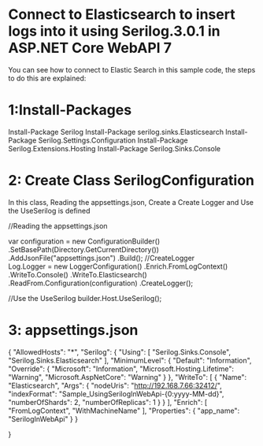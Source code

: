 # Connect to Elasticsearch to insert logs into it using Serilog.3.0.1 in ASP.NET Core WebAPI 7
 You can see how to connect to Elastic Search in this sample code, the steps to do this are explained:
 
# 1:Install-Packages
 Install-Package Serilog
 Install-Package serilog.sinks.Elasticsearch
 Install-Package Serilog.Settings.Configuration
 Install-Package Serilog.Extensions.Hosting
 Install-Package Serilog.Sinks.Console
# 2: Create Class SerilogConfiguration
In this class, Reading the appsettings.json, Create a Create Logger and Use the UseSerilog is defined

 //Reading the appsettings.json
 
  var configuration = new ConfigurationBuilder()
                      .SetBasePath(Directory.GetCurrentDirectory())
                                       .AddJsonFile("appsettings.json")
                                           .Build();
 //CreateLogger                      
 Log.Logger = new LoggerConfiguration()
                .Enrich.FromLogContext()
            .WriteTo.Console()
            .WriteTo.Elasticsearch()
                .ReadFrom.Configuration(configuration)
                .CreateLogger();
                
//Use the UseSerilog
builder.Host.UseSerilog();                       
# 3: appsettings.json
{
  "AllowedHosts": "*",
  "Serilog": {
    "Using": [ "Serilog.Sinks.Console", "Serilog.Sinks.Elasticsearch" ],
    "MinimumLevel": {
      "Default": "Information",
      "Override": {
        "Microsoft": "Information",
        "Microsoft.Hosting.Lifetime": "Warning",
        "Microsoft.AspNetCore": "Warning"
      }
    },
    "WriteTo": [
      {
        "Name": "Elasticsearch",
        "Args": {
          "nodeUris": "http://192.168.7.66:32412/",
          "indexFormat": "Sample_UsingSerilogInWebApi-{0:yyyy-MM-dd}",
          "numberOfShards": 2,
          "numberOfReplicas": 1
        }
      }
    ],
    "Enrich": [ "FromLogContext", "WithMachineName" ],
    "Properties": {
      "app_name": "SerilogInWebApi"
    }
  }

}









